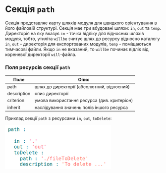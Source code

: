 # Секція `path`
Секція представляє карту шляхів модуля для швидкого орієнтування в його файловій структурі. Секція має три вбудовані шляхи: `in`, `out` та `temp`. Директорія на яку вказує `in` - точка відліку для відносних шляхів модуля, тобто, утиліта `willbe` зчитує шлях до ресурсу відносно каталогу `in`, `out` - директорія для експортованих модулів, `temp` - поміщаються тимчасові файли. Якщо `in` не вказаний, то `willbe` починає відлік від кореневої директорії `will`-файла.  

### Поля ресурсів секції `path`     

| Поле           | Опис                                        |
|----------------|---------------------------------------------|
| path           | шлях до директорії (абсолютний, відносний)  |
| description    | опис директорії                             |
| criterion      | умова використання ресурса (див. критеріон) |
| inherit        | наслідування значень полів іншого ресурса   | 

Приклад секції `path` з ресурсами `in`, `out`, `toDelete`:  

![path.section.png](./Images/path.section.png)